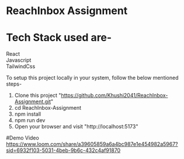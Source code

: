 # ReachInbox Assignment

# Tech Stack used are-
  React </br>
  Javascript </br>
  TailwindCss </br>


  To setup this project locally in your system, follow the below mentioned steps-
  1. Clone this project "https://github.com/Khushi2041/ReachInbox-Assignment.git" <br/>
  2. cd ReachInbox-Assignment <br/>
  3. npm install <br/>
  4. npm run dev <br/>
  5. Open your browser and visit "http://localhost:5173" <br/>


#Demo Video
https://www.loom.com/share/a39605859a6a4bc987e1e454982a5967?sid=6932f103-5031-4beb-9b6c-432c4af91870
